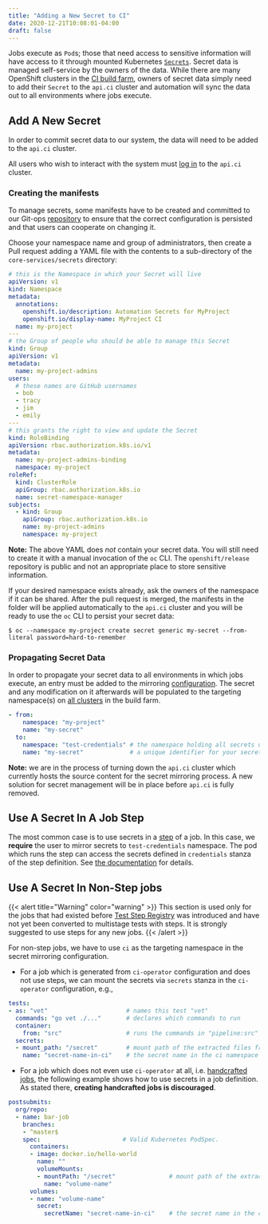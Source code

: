 ```yaml
---
title: "Adding a New Secret to CI"
date: 2020-12-21T10:08:01-04:00
draft: false
---
```


Jobs execute as `Pod`s; those that need access to sensitive information will have access to it through mounted Kubernetes
[`Secrets`](https://kubernetes.io/docs/concepts/configuration/secret/). Secret data is managed self-service by the owners
of the data. While there are many OpenShift clusters in the [CI build farm](/docs/getting-started/useful-links/#clusters),
owners of secret data simply need to add their `Secret` to the `api.ci` cluster and automation will sync the data out to
all environments where jobs execute.

## Add A New Secret

In order to commit secret data to our system, the data will need to be added to the `api.ci` cluster.

All users who wish to interact with the system must [log in](/docs/how-tos/use-registries-in-build-farm/#how-do-i-log-in-to-pull-images-that-require-authentication)
to the `api.ci` cluster.

### Creating the manifests

To manage secrets, some manifests have to be created and committed to our Git-ops
[repository](https://github.com/openshift/release) to ensure that the correct configuration is persisted and that users
can cooperate on changing it.

Choose your namespace name and group of administrators, then create a Pull request adding a YAML file with the contents
to a sub-directory of the `core-services/secrets` directory:

```yaml
# this is the Namespace in which your Secret will live
apiVersion: v1
kind: Namespace
metadata:
  annotations:
    openshift.io/description: Automation Secrets for MyProject
    openshift.io/display-name: MyProject CI
  name: my-project
---
# the Group of people who should be able to manage this Secret
kind: Group
apiVersion: v1
metadata:
  name: my-project-admins
users:
  # these names are GitHub usernames
  - bob
  - tracy
  - jim
  - emily
---
# this grants the right to view and update the Secret
kind: RoleBinding
apiVersion: rbac.authorization.k8s.io/v1
metadata:
  name: my-project-admins-binding
  namespace: my-project
roleRef:
  kind: ClusterRole
  apiGroup: rbac.authorization.k8s.io
  name: secret-namespace-manager
subjects:
  - kind: Group
    apiGroup: rbac.authorization.k8s.io
    name: my-project-admins
    namespace: my-project
```

**Note:** The above YAML does _not_ contain your secret data. You will still need to create it with a manual invocation
of the `oc` CLI. The `openshift/release` repository is public and not an appropriate place to store sensitive information.

If your desired namespace exists already, ask the owners of the namespace if it can be shared. After the pull request is
merged, the manifests in the folder will be applied automatically to the `api.ci` cluster and you will be ready to use
the `oc` CLI to persist your secret data:

```shell
$ oc --namespace my-project create secret generic my-secret --from-literal password=hard-to-remember
```


### Propagating Secret Data

In order to propagate your secret data to all environments in which jobs execute, an entry must be added to the mirroring
[configuration](https://github.com/openshift/release/tree/master/core-services/secret-mirroring/_mapping.yaml). The secret
and any modification on it afterwards will be populated to the targeting namespace(s) on [all clusters](/docs/getting-started/useful-links/#clusters)
in the build farm.

```yaml
- from:
    namespace: "my-project"
    name: "my-secret"
  to:
    namespace: "test-credentials" # the namespace holding all secrets used in a step
    name: "my-secret"             # a unique identifier for your secret
```

**Note:** we are in the process of turning down the `api.ci` cluster which currently hosts the source content for the
secret mirroring process. A new solution for secret management will be in place before `api.ci` is fully removed.

## Use A Secret In A Job Step

The most common case is to use secrets in a [step](/docs/architecture/step-registry/#step) of a job. In this case, we
**require** the user to mirror secrets to `test-credentials` namespace. The pod which runs the step can access the secrets
defined in `credentials` stanza of the step definition. See [the documentation](https://docs.ci.openshift.org/docs/architecture/step-registry/#injecting-custom-credentials)
for details.

## Use A Secret In Non-Step jobs

{{< alert title="Warning" color="warning" >}}
This section is used only for the jobs that had existed before [Test Step Registry](/docs/architecture/step-registry/)
was introduced and have not yet been converted to multistage tests with steps. It is strongly suggested to use steps for
any new jobs.
{{< /alert >}}

For non-step jobs, we have to use `ci` as the targeting namespace in the secret mirroring configuration.

* For a job which is generated from `ci-operator` configuration and does not use steps, we can mount the secrets via
  `secrets` stanza in the `ci-operator` configuration, e.g.,

```yaml
tests:
- as: "vet"                      # names this test "vet"
  commands: "go vet ./..."       # declares which commands to run
  container:
    from: "src"                  # runs the commands in "pipeline:src"
  secrets:
  - mount_path: "/secret"        # mount path of the extracted files from the secret
    name: "secret-name-in-ci"    # the secret name in the ci namespace
```

* For a job which does not even use `ci-operator` at all, i.e. [handcrafted jobs](/docs/how-tos/contributing-openshift-release/#handcrafted-jobs),
  the following example shows how to use secrets in a job definition. As stated there, **creating handcrafted jobs is discouraged**.

```yaml
postsubmits:
  org/repo:
  - name: bar-job
    branches:
    - ^master$
    spec:                       # Valid Kubernetes PodSpec.
      containers:
      - image: docker.io/hello-world
        name: ""
        volumeMounts:
        - mountPath: "/secret"               # mount path of the extracted files from the secret
          name: "volume-name"
      volumes:
      - name: "volume-name"
        secret:
          secretName: "secret-name-in-ci"    # the secret name in the ci namespace
```
